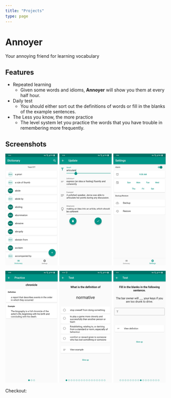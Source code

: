 ```yaml
---
title: "Projects"
type: page
---
```


# Annoyer

Your annoying friend for learning vocabulary

## Features

- Repeated learning
  - Given some words and idioms, **Annoyer** will show you them at every half hour.
- Daily test
  - You should either sort out the definitions of words or fill in the blanks of the example sentences.
- The Less you know, the more practice
  - The level system let you practice the words that you have trouble in remembering more frequently.

## Screenshots

![](/annoyer/dictionary_word_settings.png)

![](/annoyer/practice_test.png)


Checkout: [<span data-feather='github'></span>](https://github.com/molehair/Annoyer2)
